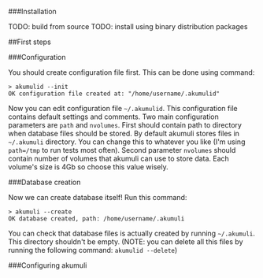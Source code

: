 ###Installation

TODO: build from source
TODO: install using binary distribution packages

##First steps

###Configuration

You should create configuration file first. This can be done using command:
```
> akumulid --init
OK configuration file created at: "/home/username/.akumulid"
```
Now you can edit configuration file `~/.akumulid`. This configuration file contains default settings and comments. Two main configuration parameters are `path` and `nvolumes`. First should contain path to directory when database files should be stored. By default akumuli stores files in `~/.akumuli` directory. You can change this to whatever you like (I'm using `path=/tmp` to run tests most often). Second parameter `nvolumes` should contain number of volumes that akumuli can use to store data. Each volume's size is 4Gb so choose this value wisely.

###Database creation

Now we can create database itself! Run this command:
```
> akumuli --create
OK database created, path: /home/username/.akumuli
```
You can check that database files is actually created by running `~/.akumuli`. This directory shouldn't be empty. (NOTE: you can delete all this files by running the following command: `akumulid --delete`)

###Configuring akumuli
